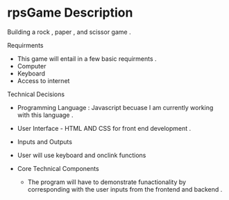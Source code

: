 # rpsGame Description

Building a rock , paper , and scissor game .

Requirments

- This game will entail in a few basic requirments .
- Computer
- Keyboard
- Access to internet

Technical Decisions

- Programming Language : Javascript becuase I am currently working with this language .

- User Interface - HTML AND CSS for front end development .

- Inputs and Outputs
- User will use keyboard and onclink functions

- Core Technical Components
  - The program will have to demonstrate funactionality by corresponding with the user inputs from the frontend and backend .
